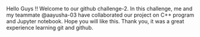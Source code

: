 Hello Guys !!
Welcome to our github challenge-2.
In this challenge, me and my teammate @aayusha-03 have collaborated our project on C++ program and Jupyter notebook.
Hope you will like this.
Thank you, it was a great experience learning git and github.
